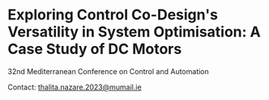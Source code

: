 # Exploring Control Co-Design's Versatility in System Optimisation: A Case Study of DC Motors
32nd Mediterranean Conference on Control and Automation

Contact: thalita.nazare.2023@mumail.ie
